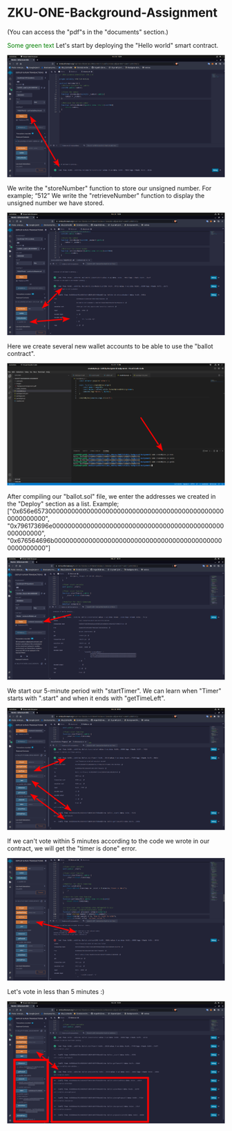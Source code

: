 # ZKU-ONE-Background-Assignment

(You can access the "pdf"s in the "documents" section.)

<span style="color: green"> Some green text </span>
Let's start by deploying the "Hello world" smart contract.

![image 1](images/image_1.png)

We write the "storeNumber" function to store our unsigned number. For example; “512”
We write the "retrieveNumber" function to display the unsigned number we have stored.

![image 2](images/image_2.png)

Here we create several new wallet accounts to be able to use the "ballot contract".

![image 3](images/image_3.png)

After compiling our "ballot.sol" file, we enter the addresses we created in the "Deploy" section as a list.
Example;
["0x656e657300000000000000000000000000000000000000000000000000000000", "0x796173696e000000000000000000000000000000000000000000000000000000", "0x676564696b000000000000000000000000000000000000000000000000000000"]

![image 4](images/image_4.png)

We start our 5-minute period with "startTimer". We can learn when "Timer" starts with ".start" and when it ends with "getTimeLeft".

![image 5](images/image_5.png)

If we can't vote within 5 minutes according to the code we wrote in our contract, we will get the "timer is done" error.

![image 6](images/image_6.png)

Let's vote in less than 5 minutes :)

![image 7](images/image_7.png)
